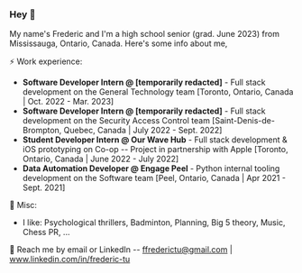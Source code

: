 ### Hey 👋

My name's Frederic and I'm a high school senior (grad. June 2023) from Mississauga, Ontario, Canada. Here's some info about me,

⚡ Work experience: <br>
-   **Software Developer Intern @ [temporarily redacted]** - Full stack development on the General Technology team [Toronto, Ontario, Canada | Oct. 2022 - Mar. 2023]
-   **Software Developer Intern @ [temporarily redacted]** - Full stack development on the Security Access Control team [Saint-Denis-de-Brompton, Quebec, Canada | July 2022 - Sept. 2022]
-   **Student Developer Intern @ Our Wave Hub** - Full stack development & iOS prototyping on Co-op -- Project in partnership with Apple [Toronto, Ontario, Canada | June 2022 - July 2022]
-   **Data Automation Developer  @ Engage Peel** - Python internal tooling development on the Software team [Peel, Ontario, Canada | Apr 2021 - Sept. 2021]

🌱 Misc: <br>
- I like: Psychological thrillers, Badminton, Planning, Big 5 theory, Music, Chess PR, ...

💬 Reach me by email or LinkedIn -- ffrederictu@gmail.com | www.linkedin.com/in/frederic-tu

<!--
Here are some ideas to get you started:

- 🔭 I’m currently working on ...
- 🌱 I’m currently learning ...
- 👯 I’m looking to collaborate on ...
- 🤔 I’m looking for help with ...
- 💬 Ask me about ...
- 📫 How to reach me: ...
- 😄 Pronouns: ...
- ⚡ Fun fact: ...
-->
